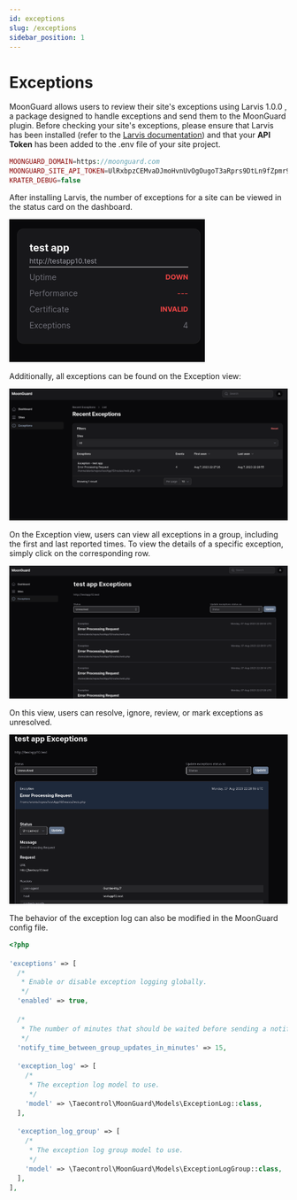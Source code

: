 ```yaml
---
id: exceptions
slug: /exceptions
sidebar_position: 1
---
```


# Exceptions

MoonGuard allows users to review their site's exceptions using Larvis 1.0.0 ,
a package designed to handle exceptions and send them to the MoonGuard plugin.
Before checking your site's exceptions, please ensure that Larvis has been
installed (refer to the
[Larvis documentation](https://github.com/taecontrol/larvis/tree/1.x)) and that
your **API Token** has been added to the .env file of your site project.



```php
MOONGUARD_DOMAIN=https://moonguard.com
MOONGUARD_SITE_API_TOKEN=UlRxbpzCEMvaDJmoHvnUvOgOugoT3aRprs9DtLn9fZpmr9aoKExMa71hTLO3
KRATER_DEBUG=false
```

After installing Larvis, the number of exceptions for a site can be viewed in
the status card on the dashboard.

![exceptions-dashboard](./img/exceptions-dasboard.png)

Additionally, all exceptions can be found on the Exception view:

![exceptions-list](./img/exceptions-list.png)

On the Exception view, users can view all exceptions in a group, including the
first and last reported times. To view the details of a specific exception,
simply click on the corresponding row.

![exceptions-app-list](./img/exceptions-app-list.png)

On this view, users can resolve, ignore, review, or mark exceptions as unresolved.

![exceptions-details](./img/exceptions-details.png)

The behavior of the exception log can also be modified in the MoonGuard config file.

```php
<?php

'exceptions' => [
  /*
   * Enable or disable exception logging globally.
   */
  'enabled' => true,

  /*
   * The number of minutes that should be waited before sending a notification about exception log group updates.
   */
  'notify_time_between_group_updates_in_minutes' => 15,

  'exception_log' => [
    /*
     * The exception log model to use.
     */
    'model' => \Taecontrol\MoonGuard\Models\ExceptionLog::class,
  ],

  'exception_log_group' => [
    /*
     * The exception log group model to use.
     */
    'model' => \Taecontrol\MoonGuard\Models\ExceptionLogGroup::class,
  ],
],
```

